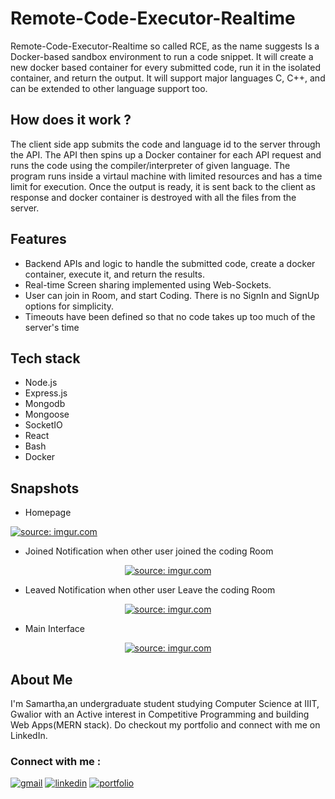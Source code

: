 # Remote-Code-Executor-Realtime

Remote-Code-Executor-Realtime so called RCE,
as the name suggests Is a Docker-based sandbox
environment to run a code snippet. It will create a new docker based container for every submitted code, run it in the isolated container, and return the output. It will support major languages C, C++, and can be extended to other language support too.

## How does it work ?

The client side app submits the code and language id to the server through the API. The API then spins up a Docker container for each API request and runs the code using the compiler/interpreter of given language. The program runs inside a virtaul machine with limited resources and has a time limit for execution. Once the output is ready, it is sent back to the client as response and docker container is destroyed with all the files from the server.

## Features

- Backend APIs and logic to handle the submitted code, create a docker container, execute it, and return the results.
- Real-time Screen sharing implemented using Web-Sockets.
- User can join in Room, and start Coding. There is no SignIn and SignUp options for simplicity.
- Timeouts have been defined so that no code takes up too much of the server's time

## Tech stack

- Node.js
- Express.js
- Mongodb
- Mongoose
- SocketIO
- React
- Bash
- Docker

## Snapshots

- Homepage
  <p align="center"> 
<a href="https://imgur.com/5rGqGJG"><img src="https://i.imgur.com/5rGqGJG.png" title="source: imgur.com" /></a>

</p>

- Joined Notification when other user joined the coding Room
<p align="center"> 
<a href="https://imgur.com/qkE4lLa"><img src="https://i.imgur.com/qkE4lLa.png" title="source: imgur.com" /></a>
</p>

- Leaved Notification when other user Leave the coding Room

<p align="center"> 
<a href="https://imgur.com/rnJPrBQ"><img src="https://i.imgur.com/rnJPrBQ.png" title="source: imgur.com" /></a>
</p>

- Main Interface

<p align="center"> 
<a href="https://imgur.com/nCY7x6r"><img src="https://i.imgur.com/nCY7x6r.png" title="source: imgur.com" /></a>
</p>

<!-- https://imgur.com/nCY7x6r
https://imgur.com/5rGqGJG
https://imgur.com/qkE4lLa
https://imgur.com/rnJPrBQ -->

## About Me

I'm Samartha,an undergraduate student studying Computer Science at IIIT, Gwalior with an Active interest in Competitive Programming and building Web Apps(MERN stack). Do checkout my portfolio and connect with me on LinkedIn.

### Connect with me :

[![gmail](https://img.shields.io/badge/Gmail-D14836?style=for-the-badge&logo=gmail&logoColor=white)](mailto:samarthajadhao5611@gmail.com)
[![linkedin](https://img.shields.io/badge/linkedin-0A66C2?style=for-the-badge&logo=linkedin&logoColor=white)](https://www.linkedin.com/in/samarth5611/)
[![portfolio](https://img.shields.io/badge/my_portfolio-000?style=for-the-badge&logo=ko-fi&logoColor=white)](https://samartha5611.github.io/)
